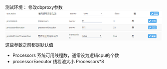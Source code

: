 测试环境：
修改dbproxy参数
![](/assets/QQ截图20160930083521.png)
![](/assets/QQ截图20160930083534.png)
![](/assets/QQ截图20160930083550.png)
这些参数之前都是默认值
* Processors                系统可用线程数，通常设为逻辑cpu的个数 
* processorExecutor         线程池大小 Processors*8



